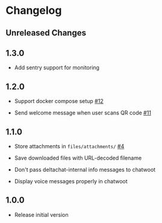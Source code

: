 # Changelog

## Unreleased Changes

## 1.3.0

- Add sentry support for monitoring

## 1.2.0

- Support docker compose setup
  [#12](https://github.com/deltachat-bot/deltawoot/pull/12)

- Send welcome message when user scans QR code
  [#11](https://github.com/deltachat-bot/deltawoot/pull/11)

## 1.1.0

- Store attachments in `files/attachments/`
  [#4](https://github.com/deltachat-bot/deltawoot/issues/4)

- Save downloaded files with URL-decoded filename

- Don't pass deltachat-internal info messages to chatwoot

- Display voice messages properly in chatwoot

## 1.0.0

- Release initial version

